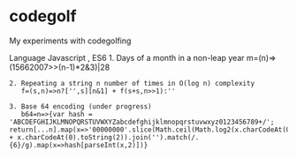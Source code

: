 # codegolf

My experiments with codegolfing

Language Javascript , ES6
    1. Days of a month in a non-leap year
       m=(n)=>(15662007>>(n-1)*2&3)|28
       
    2. Repeating a string n number of times in O(log n) complexity
       f=(s,n)=>n?['',s][n&1] + f(s+s,n>>1):''
    
    3. Base 64 encoding (under progress)
       b64=n=>{var hash = 'ABCDEFGHIJKLMNOPQRSTUVWXYZabcdefghijklmnopqrstuvwxyz0123456789+/';             return[...n].map(x=>'00000000'.slice(Math.ceil(Math.log2(x.charCodeAt(0)))) + x.charCodeAt(0).toString(2)).join('').match(/.{6}/g).map(x=>hash[parseInt(x,2)])}
